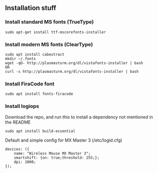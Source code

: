 ## Installation stuff

### Install standard MS fonts (TrueType)
```
sudo apt-get install ttf-mscorefonts-installer
```

### Install modern MS fonts (ClearType)
```
sudo apt install cabextract
mkdir ~/.fonts 
wget -qO- http://plasmasturm.org/dl/vistafonts-installer | bash
OR
curl -s http://plasmasturm.org/dl/vistafonts-installer | bash
```

### Install FiraCode font
```
sudo apt install fonts-firacode
```

### Install logiops
Download the repo, and run this to install a dependency not mentioned in the README
```
sudo apt install build-essential
```

Default and simple config for MX Master 3 (/etc/logid.cfg)
```
devices: ({
    name: "Wireless Mouse MX Master 3";
    smartshift: {on: true;threshold: 255;};
    dpi: 1000;
});
```
